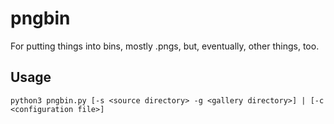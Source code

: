 # pngbin
For putting things into bins, mostly .pngs, but, eventually, other things, too. 

## Usage
```
python3 pngbin.py [-s <source directory> -g <gallery directory>] | [-c <configuration file>]
```
